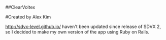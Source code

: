 ##ClearVoltex

#Created by Alex Kim

http://sdvx-level.github.io/ haven't been updated since release of SDVX 2, so I decided to make my own version of the app using Ruby on Rails.